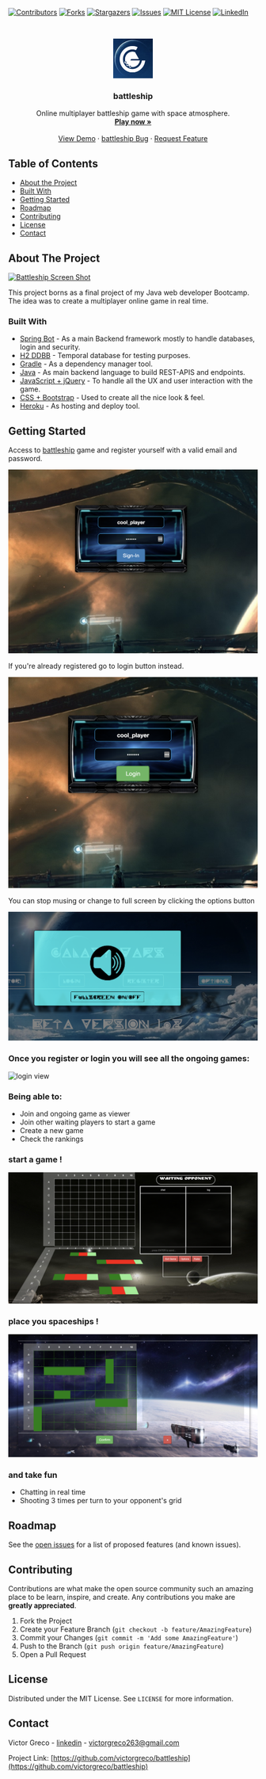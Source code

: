<!-- PROJECT SHIELDS -->
<!--
*** I'm using markdown "reference style" links for readability.
*** Reference links are enclosed in brackets [ ] instead of parentheses ( ).
*** See the bottom of this document for the declaration of the reference variables
*** for contributors-url, forks-url, etc. This is an optional, concise syntax you may use.
*** https://www.markdownguide.org/basic-syntax/#reference-style-links
-->
[![Contributors][contributors-shield]][contributors-url]
[![Forks][forks-shield]][forks-url]
[![Stargazers][stars-shield]][stars-url]
[![Issues][issues-shield]][issues-url]
[![MIT License][license-shield]][license-url]
[![LinkedIn][linkedin-shield]][linkedin-url]



<!-- PROJECT LOGO -->
<br />
<p align="center">
  <a href="https://github.com/victorgreco/battleship">
    <img src="images/logo.png" alt="Logo" width="80" height="80">
  </a>

  <h3 align="center">battleship</h3>

  <p align="center">
    Online multiplayer battleship game with space atmosphere. 
    <br />
    <a href="https://ancient-headland-19532.herokuapp.com/web/games.html"><strong>Play now »</strong></a>
    <br />
    <br />
    <a href="https://github.com/victorgreco/battleship">View Demo</a>
    ·
    <a href="https://github.com/victorgreco/battleship/issues">battleship Bug</a>
    ·
    <a href="https://github.com/victorgreco/battleship/issues">Request Feature</a>
  </p>
</p>



<!-- TABLE OF CONTENTS -->
## Table of Contents

* [About the Project](#about-the-project)
* [Built With](#built-with)
* [Getting Started](#getting-started)
* [Roadmap](#roadmap)
* [Contributing](#contributing)
* [License](#license)
* [Contact](#contact)


<!-- ABOUT THE PROJECT -->
## About The Project

[![Battleship Screen Shot][product-screenshot]](https://ancient-headland-19532.herokuapp.com/web/games.html)

This project borns as a final project of my Java web developer Bootcamp. The idea was to create a multiplayer online game in real time.


### Built With

* [Spring Bot](https://spring.io/projects/spring-framework) - As a main Backend framework mostly to handle databases, login and security.
* [H2 DDBB](https://www.baeldung.com/spring-boot-h2-database) - Temporal database for testing purposes.
* [Gradle](https://gradle.org/) - As a dependency manager tool.
* [Java](https://www.java.com/es/) - As  main backend language to build REST-APIS and endpoints.
* [JavaScript + jQuery](https://jquery.com/) - To handle all the UX and user interaction with the game.
* [CSS + Bootstrap](https://getbootstrap.com/docs/4.5/getting-started/introduction/) - Used to create all the nice look & feel.
* [Heroku](https://www.heroku.com/) - As hosting and deploy tool.





<!-- GETTING STARTED -->
## Getting Started

Access to [battleship](https://ancient-headland-19532.herokuapp.com/web/games.html) game and register yourself with a valid email and password.

<img src="images/signin.png" alt="signin">

If you're already registered go to login button instead.

<img src="images/login.png" alt="login">

You can stop musing or change to full screen by clicking the options button

<img src="images/options.png" alt="options">

### Once you register or login you will see all the ongoing games:

<img src="images/login_view.png" alt="login view">

### Being able to:

* Join and ongoing game as viewer
* Join other waiting players to start a game
* Create a new game
* Check the rankings

### start a game !

<img src="images/game_view.png" alt="game  view">

### place you spaceships !

<img src="images/place_ships.png" alt="place ships">

### and take fun
* Chatting in real time
* Shooting 3 times per turn to your opponent's grid



<!-- ROADMAP -->
## Roadmap

See the [open issues](https://github.com/victorgreco/battleship/issues) for a list of proposed features (and known issues).



<!-- CONTRIBUTING -->
## Contributing

Contributions are what make the open source community such an amazing place to be learn, inspire, and create. Any contributions you make are **greatly appreciated**.

1. Fork the Project
2. Create your Feature Branch (`git checkout -b feature/AmazingFeature`)
3. Commit your Changes (`git commit -m 'Add some AmazingFeature'`)
4. Push to the Branch (`git push origin feature/AmazingFeature`)
5. Open a Pull Request



<!-- LICENSE -->
## License

Distributed under the MIT License. See `LICENSE` for more information.



<!-- CONTACT -->
## Contact

Victor Greco - [linkedin](https://www.linkedin.com/in/victor-greco/) - victorgreco263@gmail.com

Project Link: [https://github.com/victorgreco/battleship](https://github.com/victorgreco/battleship)





<!-- MARKDOWN LINKS & IMAGES -->
<!-- https://www.markdownguide.org/basic-syntax/#reference-style-links -->
[contributors-shield]: https://img.shields.io/github/contributors/victorgreco/battleship.svg?style=flat-square
[contributors-url]: https://github.com/victorgreco/battleship/graphs/contributors
[forks-shield]: https://img.shields.io/github/forks/victorgreco/battleship.svg?style=flat-square
[forks-url]: https://github.com/victorgreco/battleship/network/members
[stars-shield]: https://img.shields.io/github/stars/victorgreco/battleship.svg?style=flat-square
[stars-url]: https://github.com/victorgreco/battleship/stargazers
[issues-shield]: https://img.shields.io/github/issues/victorgreco/battleship.svg?style=flat-square
[issues-url]: https://github.com/victorgreco/battleship/issues
[license-shield]: https://img.shields.io/github/license/victorgreco/battleship.svg?style=flat-square
[license-url]: https://github.com/victorgreco/battleship/blob/master/LICENSE.txt
[linkedin-shield]: https://img.shields.io/badge/-LinkedIn-black.svg?style=flat-square&logo=linkedin&colorB=555
[linkedin-url]: https://www.linkedin.com/in/victor-greco/
[product-screenshot]: images/homepage.png
